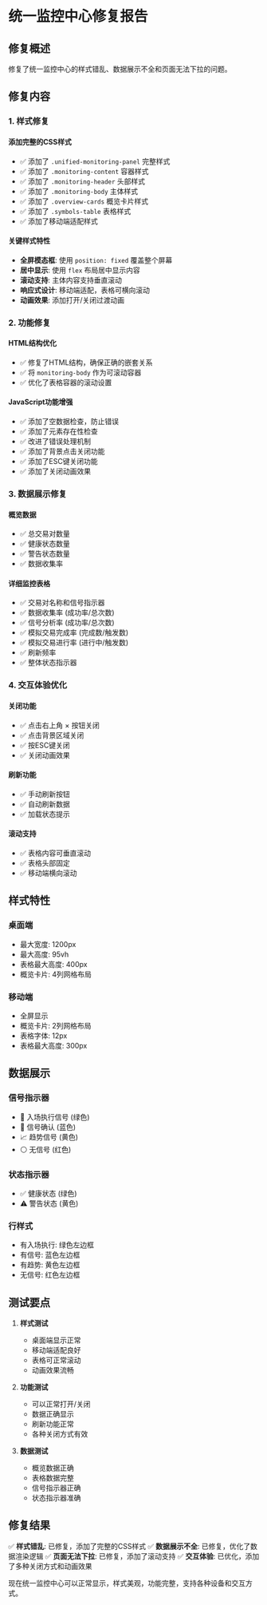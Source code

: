 # 统一监控中心修复报告

## 修复概述

修复了统一监控中心的样式错乱、数据展示不全和页面无法下拉的问题。

## 修复内容

### 1. 样式修复

#### 添加完整的CSS样式
- ✅ 添加了 `.unified-monitoring-panel` 完整样式
- ✅ 添加了 `.monitoring-content` 容器样式
- ✅ 添加了 `.monitoring-header` 头部样式
- ✅ 添加了 `.monitoring-body` 主体样式
- ✅ 添加了 `.overview-cards` 概览卡片样式
- ✅ 添加了 `.symbols-table` 表格样式
- ✅ 添加了移动端适配样式

#### 关键样式特性
- **全屏模态框**: 使用 `position: fixed` 覆盖整个屏幕
- **居中显示**: 使用 `flex` 布局居中显示内容
- **滚动支持**: 主体内容支持垂直滚动
- **响应式设计**: 移动端适配，表格可横向滚动
- **动画效果**: 添加打开/关闭过渡动画

### 2. 功能修复

#### HTML结构优化
- ✅ 修复了HTML结构，确保正确的嵌套关系
- ✅ 将 `monitoring-body` 作为可滚动容器
- ✅ 优化了表格容器的滚动设置

#### JavaScript功能增强
- ✅ 添加了空数据检查，防止错误
- ✅ 添加了元素存在性检查
- ✅ 改进了错误处理机制
- ✅ 添加了背景点击关闭功能
- ✅ 添加了ESC键关闭功能
- ✅ 添加了关闭动画效果

### 3. 数据展示修复

#### 概览数据
- ✅ 总交易对数量
- ✅ 健康状态数量
- ✅ 警告状态数量
- ✅ 数据收集率

#### 详细监控表格
- ✅ 交易对名称和信号指示器
- ✅ 数据收集率 (成功率/总次数)
- ✅ 信号分析率 (成功率/总次数)
- ✅ 模拟交易完成率 (完成数/触发数)
- ✅ 模拟交易进行率 (进行中/触发数)
- ✅ 刷新频率
- ✅ 整体状态指示器

### 4. 交互体验优化

#### 关闭功能
- ✅ 点击右上角 × 按钮关闭
- ✅ 点击背景区域关闭
- ✅ 按ESC键关闭
- ✅ 关闭动画效果

#### 刷新功能
- ✅ 手动刷新按钮
- ✅ 自动刷新数据
- ✅ 加载状态提示

#### 滚动支持
- ✅ 表格内容可垂直滚动
- ✅ 表格头部固定
- ✅ 移动端横向滚动

## 样式特性

### 桌面端
- 最大宽度: 1200px
- 最大高度: 95vh
- 表格最大高度: 400px
- 概览卡片: 4列网格布局

### 移动端
- 全屏显示
- 概览卡片: 2列网格布局
- 表格字体: 12px
- 表格最大高度: 300px

## 数据展示

### 信号指示器
- 🚀 入场执行信号 (绿色)
- 🎯 信号确认 (蓝色)
- 📈 趋势信号 (黄色)
- ⚪ 无信号 (红色)

### 状态指示器
- ✅ 健康状态 (绿色)
- ⚠️ 警告状态 (黄色)

### 行样式
- 有入场执行: 绿色左边框
- 有信号: 蓝色左边框
- 有趋势: 黄色左边框
- 无信号: 红色左边框

## 测试要点

1. **样式测试**
   - 桌面端显示正常
   - 移动端适配良好
   - 表格可正常滚动
   - 动画效果流畅

2. **功能测试**
   - 可以正常打开/关闭
   - 数据正确显示
   - 刷新功能正常
   - 各种关闭方式有效

3. **数据测试**
   - 概览数据正确
   - 表格数据完整
   - 信号指示器正确
   - 状态指示器准确

## 修复结果

✅ **样式错乱**: 已修复，添加了完整的CSS样式
✅ **数据展示不全**: 已修复，优化了数据渲染逻辑
✅ **页面无法下拉**: 已修复，添加了滚动支持
✅ **交互体验**: 已优化，添加了多种关闭方式和动画效果

现在统一监控中心可以正常显示，样式美观，功能完整，支持各种设备和交互方式。
